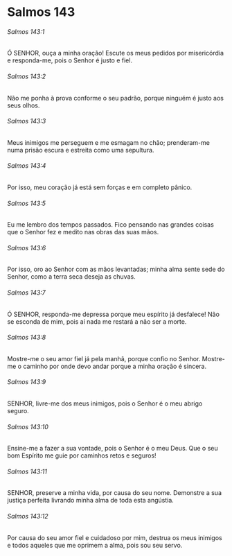 # Salmos 143

###### Salmos 143:1

Ó SENHOR, ouça a minha oração! Escute os meus pedidos por misericórdia e responda-me, pois o Senhor é justo e fiel.

###### Salmos 143:2

Não me ponha à prova conforme o seu padrão, porque ninguém é justo aos seus olhos.

###### Salmos 143:3

Meus inimigos me perseguem e me esmagam no chão; prenderam-me numa prisão escura e estreita como uma sepultura.

###### Salmos 143:4

Por isso, meu coração já está sem forças e em completo pânico.

###### Salmos 143:5

Eu me lembro dos tempos passados. Fico pensando nas grandes coisas que o Senhor fez e medito nas obras das suas mãos.

###### Salmos 143:6

Por isso, oro ao Senhor com as mãos levantadas; minha alma sente sede do Senhor, como a terra seca deseja as chuvas.

###### Salmos 143:7

Ó SENHOR, responda-me depressa porque meu espírito já desfalece! Não se esconda de mim, pois aí nada me restará a não ser a morte.

###### Salmos 143:8

Mostre-me o seu amor fiel já pela manhã, porque confio no Senhor. Mostre-me o caminho por onde devo andar porque a minha oração é sincera.

###### Salmos 143:9

SENHOR, livre-me dos meus inimigos, pois o Senhor é o meu abrigo seguro.

###### Salmos 143:10

Ensine-me a fazer a sua vontade, pois o Senhor é o meu Deus. Que o seu bom Espírito me guie por caminhos retos e seguros!

###### Salmos 143:11

SENHOR, preserve a minha vida, por causa do seu nome. Demonstre a sua justiça perfeita livrando minha alma de toda esta angústia.

###### Salmos 143:12

Por causa do seu amor fiel e cuidadoso por mim, destrua os meus inimigos e todos aqueles que me oprimem a alma, pois sou seu servo.


